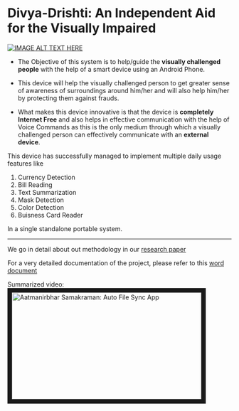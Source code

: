 # Divya-Drishti: An Independent Aid for the Visually Impaired
[![IMAGE ALT TEXT HERE](https://img.shields.io/badge/YouTube-FF0000?style=for-the-badge&logo=youtube&logoColor=white)](https://www.youtube.com/watch?v=lRjCKhczHtY)


- The Objective of this system is to help/guide the **visually challenged people** with the help of a smart device using an Android Phone. 

- This device will help the visually challenged person to get greater sense of awareness of surroundings around him/her and will also help him/her by protecting them against frauds.

- What makes this device innovative is that the device is **completely Internet Free** and also helps in effective communication with the help of Voice Commands as this is the
only medium through which a visually challenged person can effectively communicate with an **external device**.

This device has successfully managed to implement multiple daily usage features like

1. Currency Detection
2. Bill Reading 
3. Text Summarization
4. Mask Detection
5. Color Detection 
6. Buisness Card Reader 

In a single standalone portable system.

---
We go in detail about out methodology in our [research paper](https://dx.doi.org/10.2139/ssrn.3867707)


For a very detailed documentation of the project, please refer to this [word document](https://docs.google.com/document/d/1fwOqflFFXYsEYjk2FMS-T_B69LDfOEEvVPOvCZo3veM/edit?usp=sharing)


Summarized video:\
<a href="https://www.youtube.com/watch?v=lRjCKhczHtY
" target="_blank"><img src="https://i.ytimg.com/vi/lRjCKhczHtY/maxresdefault.jpg" 
alt="Aatmanirbhar Samakraman: Auto File Sync App" width="426" height="240" border="10" /></a>
